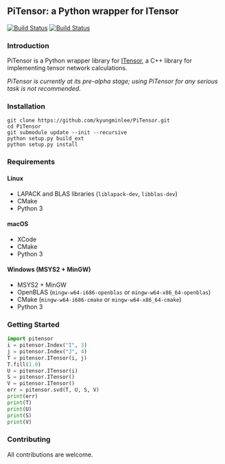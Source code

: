## PiTensor: a Python wrapper for ITensor

[![Build Status][travis-img]][travis-url]
[![Build Status][appveyor-img]][appveyor-url]

### Introduction

PiTensor is a Python wrapper library for [ITensor](https://github.com/ITensor/ITensor.git), a C++ library for implementing tensor network calculations.

*PiTensor is currently at its pre-alpha stage; using PiTensor for any serious task is not recommended.*

### Installation

```
git clone https://github.com/kyungminlee/PiTensor.git
cd PiTensor
git submodule update --init --recursive
python setup.py build_ext
python setup.py install
```

### Requirements

#### Linux
- LAPACK and BLAS libraries (`liblapack-dev`, `libblas-dev`)
- CMake
- Python 3

#### macOS
- XCode
- CMake
- Python 3

#### Windows (MSYS2 + MinGW)
- MSYS2 + MinGW
- OpenBLAS (`mingw-w64-i686-openblas` or `mingw-w64-x86_64-openblas`)
- CMake (`mingw-w64-i686-cmake` or `mingw-w64-x86_64-cmake`)
- Python 3

### Getting Started

```python
import pitensor
i = pitensor.Index("I", 3)
j = pitensor.Index("J", 4)
T = pitensor.ITensor(i, j)
T.fill(1.0)
U = pitensor.ITensor(i)
S = pitensor.ITensor()
V = pitensor.ITensor()
err = pitensor.svd(T, U, S, V)
print(err)
print(T)
print(U)
print(S)
print(V)
```

### Contributing

All contributions are welcome.

[travis-img]: https://travis-ci.org/kyungminlee/PiTensor.svg?branch=master
[travis-url]: https://travis-ci.org/kyungminlee/PiTensor
[appveyor-img]: https://ci.appveyor.com/api/projects/status/vk3fn99d4kql9a2g?svg=true
[appveyor-url]: https://ci.appveyor.com/project/kyungminlee/PiTensor
